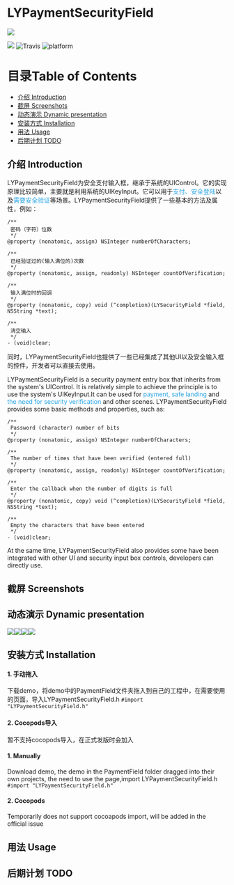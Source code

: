 # **LYPaymentSecurityField**

![](https://raw.githubusercontent.com/cityleaf/LYPaymentField/master/src/lypayment.png)

![](https://img.shields.io/badge/language-objc-brightgreen.svg) ![Travis](https://img.shields.io/travis/rust-lang/rust.svg) ![platform](https://img.shields.io/badge/platform-iOS8.3%2B-orange.svg)

# 目录Table of Contents
* [介绍 Introduction](#Introduction)
* [截屏 Screenshots](#Screenshots)
* [动态演示 Dynamic presentation](#Dynamic)
* [安装方式 Installation](#Installation)
* [用法 Usage](#Usage)
* [后期计划 TODO](#TODO)

## <a id="Introduction"></a>介绍 Introduction
LYPaymentSecurityField为安全支付输入框，继承于系统的UIControl。它的实现原理比较简单，主要就是利用系统的UIKeyInput。它可以用于<font color=#25A3E6>支付、安全登陆</font>以及<font color=#25A3E6>需要安全验证</font>等场景。LYPaymentSecurityField提供了一些基本的方法及属性，例如：

```
/**
 密码（字符）位数
 */
@property (nonatomic, assign) NSInteger numberOfCharacters;
```
```
/**
 已经验证过的(输入满位的)次数
 */
@property (nonatomic, assign, readonly) NSInteger countOfVerification;
```

```
/**
 输入满位时的回调
 */
@property (nonatomic, copy) void (^completion)(LYSecurityField *field, NSString *text);
```

```
/**
 清空输入
 */
- (void)clear;
```

同时，LYPaymentSecurityField也提供了一些已经集成了其他UI以及安全输入框的控件，开发者可以直接去使用。

LYPaymentSecurityField is a security payment entry box that inherits from the system's UIControl. It is relatively simple to achieve the principle is to use the system's UIKeyInput.It can be used for <font color=#25A3E6>payment, safe landing</font> and <font color=#25A3E6>the need for security verification</font> and other scenes. LYPaymentSecurityField provides some basic methods and properties, such as:
```
/**
 Password (character) number of bits
 */
@property (nonatomic, assign) NSInteger numberOfCharacters;
```
```
/**
 The number of times that have been verified (entered full)
 */
@property (nonatomic, assign, readonly) NSInteger countOfVerification;
```

```
/**
 Enter the callback when the number of digits is full
 */
@property (nonatomic, copy) void (^completion)(LYSecurityField *field, NSString *text);
```

```
/**
 Empty the characters that have been entered
 */
- (void)clear;
```
At the same time, LYPaymentSecurityField also provides some have been integrated with other UI and security input box controls, developers can directly use.
## <a id="Screenshots"></a>截屏 Screenshots
## <a id="Dynamic"></a>动态演示 Dynamic presentation
![](https://raw.githubusercontent.com/cityleaf/LYPaymentField/master/src/sample.gif)![](https://raw.githubusercontent.com/cityleaf/LYPaymentField/master/src/plaintext.gif)![](https://raw.githubusercontent.com/cityleaf/LYPaymentField/master/src/shortline.gif)![](https://raw.githubusercontent.com/cityleaf/LYPaymentField/master/src/customImage.gif)
## <a id="Installation"></a>安装方式 Installation
#### 1. 手动拖入
下载demo，将demo中的PaymentField文件夹拖入到自己的工程中，在需要使用的页面，导入LYPaymentSecurityField.h
`#import "LYPaymentSecurityField.h"`
#### 2. Cocopods导入
暂不支持cocopods导入，在正式发版时会加入
#### 1. Manually
Download demo, the demo in the PaymentField folder dragged into their own projects, the need to use the page,import LYPaymentSecurityField.h
`#import "LYPaymentSecurityField.h"`
#### 2. Cocopods
Temporarily does not support cocoapods import, will be added in the official issue
## <a id="Usage"></a>用法 Usage
## <a id="TODO"></a>后期计划 TODO


